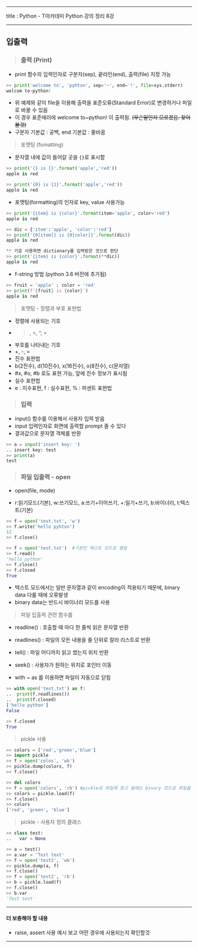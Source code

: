 
***
title : Python -  T아카데미 Python 강의 정리 8강
***

## 입출력

> ### 출력 (Print)

- print 함수의 입력인자로 구분자(sep), 끝라인(end), 출력(file) 지정 가능  

```python
>> print('welcome to', 'pyhton', sep='~', end='!', file=sys.stderr)
welcom to~python!
```
- 위 예제와 같이 file을 이용해 출력을 표준오류(Standard Error)로 변경하거나 파일로 바꿀 수 있음  
- 이 경우 표준에러에 welcome to~python! 이 출력됨.   ~~(무슨말인지 모르겠음. 찾아볼것)~~
- 구분자 기본값 : 공백, end 기본값 : 줄바꿈  

> 포멧팅 (fomatting)  

- 문자열 내에 값이 들어갈 곳을 `{}`로 표시함

```python
>> print('{} is {}'.format('apple','red'))
apple is red

>> print('{0} is {1}'.format('apple','red'))
apple is red
```

- 포맷팅(formatting)의 인자로 key, value 사용가능  

```python
>> print('{item} is {color}'.format(item='apple', color='red')
apple is red

>> dic = {'item':'apple', 'color':'red'}
>> print('{0[item]} is {0[color]}'.format(dic))
apple is red

** 기호 사용하면 dictionary를 입력받은 것으로 판단
>> print('{item} is {color}'.format(**dic))
apple is red
```

- f-string 방법 (python 3.6 버전에 추가됨)  

```python
>> fruit = 'apple' ; color = 'red'
>> print(f'{fruit} is {color}')
apple is red
```

> 포맷팅 - 정렬과 부호 표현법  

- 정렬에 사용되는 기호  
 - >, <, ^, =  
- 부호를 나타내는 기호  
 - +, -, =  
- 진수 표현법
 - b(2진수), d(10진수), x(16진수), o(8진수), c(문자열)
 - #x, #o, #b 로도 표현 가능, 앞에 진수 정보가 표시됨
- 실수 표현법
 - e : 지수표현, f : 실수표현, % : 퍼센트 표현법
 
 
 
> ### 입력  

- input() 함수를 이용해서 사용자 입력 받음
- input 입력인자로 화면에 출력할 prompt 줄 수 있다
- 결과값으로 문자열 객체를 반환

```python
>> a = input('insert key: ')
.. insert key: test
>> print(a)
test
```

> ### 파일 입출력 - open

- open(file, mode)

- r:읽기모드(기본), w:쓰기모드, a:쓰기+이어쓰기, +:일기+쓰기, b:바이너리, t:텍스트(기본)

```python
>> f = open('test.txt', 'w')
>> f.write('hello pyhton')
12
>> f.close()

>> f = open('test.txt')  #기본인 텍스트 모드로 열림
>> f.read()
'hello python'
>> f.close()
>> f.closed
True
```

- 텍스트 모드에서는 일반 문자열과 같이 encoding이 적용되기 때문에, binary data 다룰 때에 오류발생
- binary data는 반드시 바이너리 모드를 사용

> 파일 입출력 관련 함수를

- readline() : 호출할 때 마다 한 줄씩 읽은 문자열 반환
- readlines() : 파일의 모든 내용을 줄 단위로 잘라 리스트로 반환
- tell() : 파일 어디까지 읽고 썼는지 위치 반환
- seek() : 사용자가 원하는 위치로 포인터 이동

- with ~ as 를 이용하면 파일이 자동으로 닫힘  

```python
>> with open('test.txt') as f:
..  print(f.readlines())
..  print(f.closed)
['hello python']
False 

>> f.closed
True
```

> pickle 사용

```python
>> colors = ['red','green','blue']
>> import pickle
>> f = open('colos', 'wb')
>> pickle.dump(colors, f)
>> f.close()
```

```python
>> del colors
>> f = open('colors', 'rb') #pickle로 파일에 읽고 쓸때는 binary 모드로 파일을 열어야함
>> colors = pickle.load(f)
>> f.close()
>> colors
['red', 'green', 'blue']
```

> pickle - 사용자 정의 클래스

```python
>> class test:
..   var = None

>> a = test()
>> a.var = 'Test text'
>> f = open('test2', 'wb')
>> pickle.dump(a, f)
>> f.close()
>> f = open('test2', 'rb')
>> b = pickle.load(f)
>> f.close()
>> b.var
'Test text'
```






***  
#### 더 보충해야 할 내용
- raise, assert 사용 예시 보고 어떤 경우에 사용되는지 확인할것

***  





